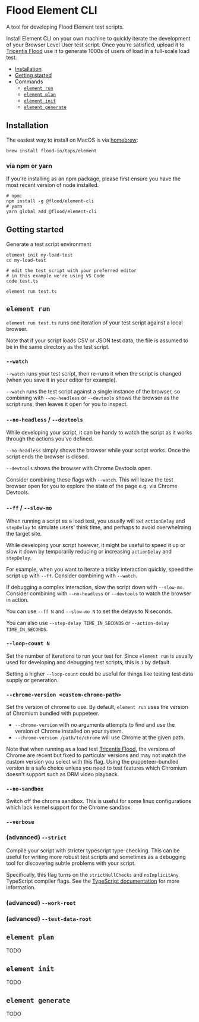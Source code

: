 # Flood Element CLI

A tool for developing Flood Element test scripts.

Install Element CLI on your own machine to quickly iterate the development of your Browser Level User test script. Once you're satisfied, upload it to [Tricentis Flood](https://flood.io) use it to generate 1000s of users of load in a full-scale load test.

* [Installation](cli.md#installation)
* [Getting started](cli.md#getting-started)
* Commands
  * [`element run`](cli.md#element-run)
  * [`element plan`](cli.md#element-plan)
  * [`element init`](cli.md#element-init)
  * [`element generate`](cli.md#element-generate)

## Installation

The easiest way to install on MacOS is via [homebrew](https://brew.sh):

```text
brew install flood-io/taps/element
```

### via npm or yarn

If you're installing as an npm package, please first ensure you have the most recent version of node installed.

```text
# npm:
npm install -g @flood/element-cli
# yarn
yarn global add @flood/element-cli
```

## Getting started

Generate a test script environment

```text
element init my-load-test
cd my-load-test

# edit the test script with your preferred editor
# in this example we're using VS Code
code test.ts
```

```text
element run test.ts
```

## `element run`

`element run test.ts` runs one iteration of your test script against a local browser.

Note that if your script loads CSV or JSON test data, the file is assumed to be in the same directory as the test script.

### `--watch`

`--watch` runs your test script, then re-runs it when the script is changed \(when you save it in your editor for example\).

`--watch` runs the test script against a single instance of the browser, so combining with `--no-headless` or `--devtools` shows the browser as the script runs, then leaves it open for you to inspect.

### `--no-headless` / `--devtools`

While developing your script, it can be handy to watch the script as it works through the actions you've defined.

`--no-headless` simply shows the browser while your script works. Once the script ends the browser is closed.

`--devtools` shows the browser with Chrome Devtools open.

Consider combining these flags with `--watch`. This will leave the test browser open for you to explore the state of the page e.g. via Chrome Devtools.

### `--ff` / `--slow-mo`

When running a script as a load test, you usually will set `actionDelay` and `stepDelay` to simulate users' think time, and perhaps to avoid overwhelming the target site.

While developing your script however, it might be useful to speed it up or slow it down by temporarily reducing or increasing `actionDelay` and `stepDelay`.

For example, when you want to iterate a tricky interaction quickly, speed the script up with `--ff`. Consider combining with `--watch`.

If debugging a complex interaction, slow the script down with `--slow-mo`. Consider combining with `--no-headless` or `--devtools` to watch the browser in action.

You can use `--ff N` and `--slow-mo N` to set the delays to N seconds.

You can also use `--step-delay TIME_IN_SECONDS` or `--action-delay TIME_IN_SECONDS`.

### `--loop-count N`

Set the number of iterations to run your test for. Since `element run` is usually used for developing and debugging test scripts, this is `1` by default.

Setting a higher `--loop-count` could be useful for things like testing test data supply or generation.

### `--chrome-version <custom-chrome-path>`

Set the version of chrome to use. By default, `element run` uses the version of Chromium bundled with puppeteer.

* `--chrome-version` with no arguments attempts to find and use the version of Chrome installed on your system.
* `--chrome-version /path/to/chrome` will use Chrome at the given path.

Note that when running as a load test [Tricentis Flood](https://flood.io), the versions of Chrome are recent but fixed to particular versions and may not match the custom version you select with this flag. Using the puppeteer-bundled version is a safe choice unless you need to test features which Chromium doesn't support such as DRM video playback.

### `--no-sandbox`

Switch off the chrome sandbox. This is useful for some linux configurations which lack kernel support for the Chrome sandbox.

### `--verbose`

### \(advanced\) `--strict`

Compile your script with stricter typescript type-checking. This can be useful for writing more robust test scripts and sometimes as a debugging tool for discovering subtle problems with your script.

Specifically, this flag turns on the `strictNullChecks` and `noImplicitAny` TypeScript compiler flags. See the [TypeScript documentation](https://www.typescriptlang.org/docs/handbook/compiler-options.html) for more information.

### \(advanced\) `--work-root`

### \(advanced\) `--test-data-root`

## `element plan`

TODO

## `element init`

TODO

## `element generate`

TODO


